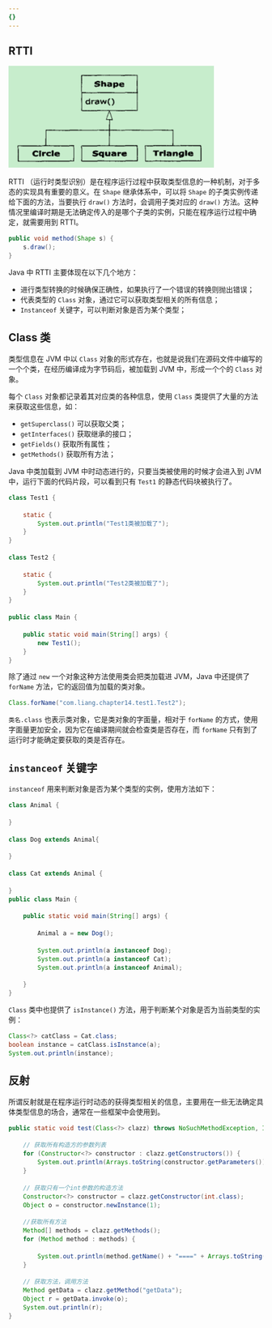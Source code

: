 ```yaml
---
{}
---
```


## RTTI

![](附件/image/Java类型信息_image_1.png)


RTTI （运行时类型识别）是在程序运行过程中获取类型信息的一种机制，对于多态的实现具有重要的意义。在 `Shape` 继承体系中，可以将 `Shape` 的子类实例传递给下面的方法，当要执行 `draw()` 方法时，会调用子类对应的 `draw()` 方法。这种情况里编译时期是无法确定传入的是哪个子类的实例，只能在程序运行过程中确定，就需要用到 RTTI。

```java
public void method(Shape s) {
	s.draw();
}
```

Java 中 RTTI 主要体现在以下几个地方：
- 进行类型转换的时候确保正确性，如果执行了一个错误的转换则抛出错误；
- 代表类型的 `Class` 对象，通过它可以获取类型相关的所有信息；
- `Instanceof` 关键字，可以判断对象是否为某个类型；

## Class 类

类型信息在 JVM 中以 `Class` 对象的形式存在，也就是说我们在源码文件中编写的一个个类，在经历编译成为字节码后，被加载到 JVM 中，形成一个个的 `Class` 对象。

每个 `Class` 对象都记录着其对应类的各种信息，使用 `Class` 类提供了大量的方法来获取这些信息，如：
- `getSuperclass()` 可以获取父类；
- `getInterfaces()` 获取继承的接口；
- `getFields()` 获取所有属性；
- `getMethods()` 获取所有方法；

Java 中类加载到 JVM 中时动态进行的，只要当类被使用的时候才会进入到 JVM 中，运行下面的代码片段，可以看到只有 `Test1` 的静态代码块被执行了。

```java
class Test1 {  
  
    static {  
        System.out.println("Test1类被加载了");  
    }  
}  
  
class Test2 {  
  
    static {  
        System.out.println("Test2类被加载了");  
    }  
}  
  
public class Main {  
  
    public static void main(String[] args) {  
        new Test1();  
    }  
}
```

除了通过 `new` 一个对象这种方法使用类会把类加载进 JVM，Java 中还提供了 `forName` 方法，它的返回值为加载的类对象。

```java
Class.forName("com.liang.chapter14.test1.Test2");
```

`类名.class` 也表示类对象，它是类对象的字面量，相对于 `forName` 的方式，使用字面量更加安全，因为它在编译期间就会检查类是否存在，而 `forName` 只有到了运行时才能确定要获取的类是否存在。 

## `instanceof` 关键字

`instanceof` 用来判断对象是否为某个类型的实例，使用方法如下：

```java
class Animal {  
  
}  
  
class Dog extends Animal{  
  
}  
  
class Cat extends Animal {  
  
}  
public class Main {  
  
    public static void main(String[] args) {  
  
        Animal a = new Dog();  
  
        System.out.println(a instanceof Dog);  
        System.out.println(a instanceof Cat);  
        System.out.println(a instanceof Animal);  
  
    }  
}
```

`Class` 类中也提供了 `isInstance()` 方法，用于判断某个对象是否为当前类型的实例：

```java
Class<?> catClass = Cat.class;  
boolean instance = catClass.isInstance(a);  
System.out.println(instance);
```

## 反射

所谓反射就是在程序运行时动态的获得类型相关的信息，主要用在一些无法确定具体类型信息的场合，通常在一些框架中会使用到。

```java
public static void test(Class<?> clazz) throws NoSuchMethodException, InvocationTargetException, InstantiationException, IllegalAccessException {  
  
    // 获取所有构造方的参数列表  
    for (Constructor<?> constructor : clazz.getConstructors()) {  
        System.out.println(Arrays.toString(constructor.getParameters()));  
    }  
  
    // 获取只有一个int参数的构造方法  
    Constructor<?> constructor = clazz.getConstructor(int.class);  
    Object o = constructor.newInstance(1);  
  
    //获取所有方法  
    Method[] methods = clazz.getMethods();  
    for (Method method : methods) {  
  
        System.out.println(method.getName() + "====" + Arrays.toString(method.getParameters()));  
    }  
  
    // 获取方法，调用方法  
    Method getData = clazz.getMethod("getData");  
    Object r = getData.invoke(o);  
    System.out.println(r);  
}
```
